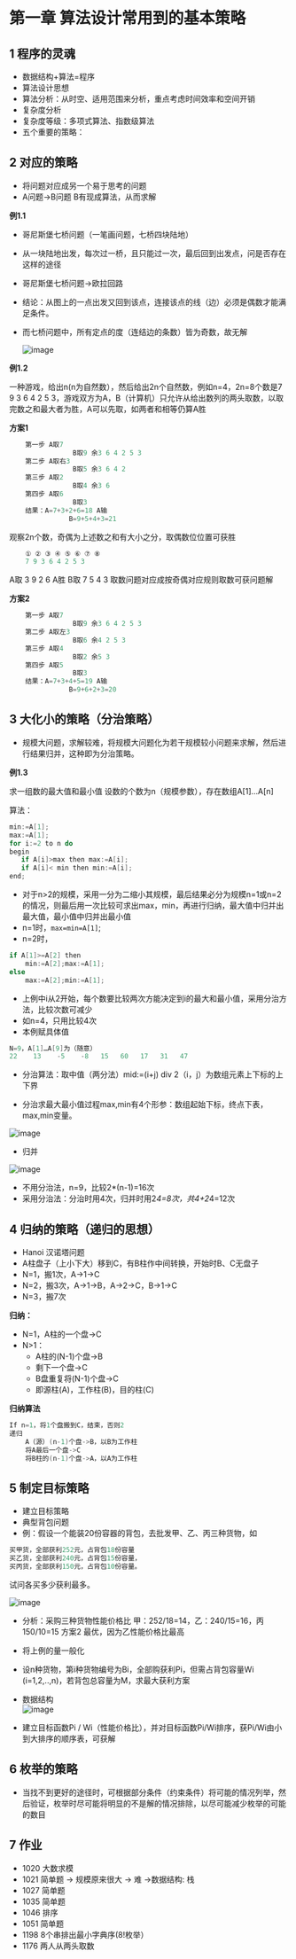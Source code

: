# 第一章 算法设计常用到的基本策略

## 1 程序的灵魂

* 数据结构+算法=程序
* 算法设计思想
* 算法分析：从时空、适用范围来分析，重点考虑时间效率和空间开销
* 复杂度分析
* 复杂度等级：多项式算法、指数级算法
* 五个重要的策略：

## 2 对应的策略

* 将问题对应成另一个易于思考的问题
* A问题->B问题  B有现成算法，从而求解

**例1.1**

* 哥尼斯堡七桥问题（一笔画问题，七桥四块陆地）
* 从一块陆地出发，每次过一桥，且只能过一次，最后回到出发点，问是否存在这样的途径
* 哥尼斯堡七桥问题->欧拉回路
* 结论：从图上的一点出发又回到该点，连接该点的线（边）必须是偶数才能满足条件。
* 而七桥问题中，所有定点的度（连结边的条数）皆为奇数，故无解

    ![image](https://cloud.githubusercontent.com/assets/7693440/11355182/0182fe34-928e-11e5-8281-23681d8c7ff4.png)

**例1.2**

一种游戏，给出n(n为自然数），然后给出2n个自然数，例如n=4，2n=8个数是7 9 3 6 4 2 5 3，游戏双方为A，B（计算机）只允许从给出数列的两头取数，以取完数之和最大者为胜，A可以先取，如两者和相等仍算A胜

**方案1**
```cpp
	第一步 A取7
	            B取9 余3 6 4 2 5 3
	第二步 A取右3
	            B取5 余3 6 4 2 
	第三步 A取2
	            B取4 余3 6
	第四步 A取6
	            B取3
    结果：A=7+3+2+6=18 A输
               B=9+5+4+3=21
```

观察2n个数，奇偶为上述数之和有大小之分，取偶数位位置可获胜 
```cpp
    ① ② ③ ④ ⑤ ⑥ ⑦ ⑧
    7 9 3 6 4 2 5 3
```
A取 3 9 2 6 A胜
B取 7 5 4 3
取数问题对应成按奇偶对应规则取数可获问题解

**方案2**
```cpp
	第一步 A取7
	            B取9 余3 6 4 2 5 3
	第二步 A取左3
	            B取6 余4 2 5 3
	第三步 A取4
	            B取2 余5 3
	第四步 A取5
	            B取3
    结果：A=7+3+4+5=19 A输
               B=9+6+2+3=20
```

## 3 大化小的策略（分治策略）

* 规模大问题，求解较难，将规模大问题化为若干规模较小问题来求解，然后进行结果归并，这种即为分治策略。

**例1.3**

求一组数的最大值和最小值
设数的个数为n（规模参数），存在数组A[1]…A[n]

算法：
```cpp
min:=A[1];
max:=A[1];
for i:=2 to n do
begin
   if A[i]>max then max:=A[i];
   if A[i]< min then min:=A[i];
end;
```

* 对于n>2的规模，采用一分为二缩小其规模，最后结果必分为规模n=1或n=2的情况，则最后用一次比较可求出max，min，再进行归纳，最大值中归并出最大值，最小值中归并出最小值
* n=1时，`max=min=A[1]`;
* n=2时，
```cpp
if A[1]>=A[2] then
	min:=A[2];max:=A[1];
else
	max:=A[2];min:=A[1];
```
* 上例中i从2开始，每个数要比较两次方能决定到i的最大和最小值，采用分治方法，比较次数可减少
* 如n=4，只用比较4次
* 本例赋具体值
```cpp
N=9，A[1]…A[9]为（随意）
22    13    -5    -8   15   60   17   31   47
```

* 分治算法：取中值（两分法）mid:=(i+j) div 2（i，j）为数组元素上下标的上下界

* 分治求最大最小值过程max,min有4个形参：数组起始下标，终点下表，max,min变量。

![image](https://cloud.githubusercontent.com/assets/7693440/11358355/d42e2f4e-92ab-11e5-9222-4c837c17dae0.png)

* 归并

![image](https://cloud.githubusercontent.com/assets/7693440/11358366/f09711fa-92ab-11e5-9370-ad0d58a56bfb.png)

* 不用分治法，n=9，比较2*(n-1)=16次
* 采用分治法：分治时用4次，归并时用2*4=8次，共4+2*4=12次

## 4 归纳的策略（递归的思想）

* Hanoi 汉诺塔问题
* A柱盘子（上小下大）移到C，有B柱作中间转换，开始时B、C无盘子
* N=1，搬1次，A->1->C
* N=2，搬3次，A->1->B，A->2->C，B->1->C
* N=3，搬7次

**归纳：**
* N=1，A柱的一个盘->C
* N>1：
	* A柱的(N-1)个盘->B
	* 剩下一个盘->C
	* B盘重复将(N-1)个盘->C
	* 即源柱(A)，工作柱(B)，目的柱(C)

**归纳算法**

```cpp
If n=1，将1个盘搬到C，结束，否则2
递归
	A（源）(n-1)个盘->B，以B为工作柱
	将A最后一个盘->C
	将B柱的(n-1)个盘->A，以A为工作柱
```
## 5 制定目标策略

* 建立目标策略
* 典型背包问题
* 例：假设一个能装20份容器的背包，去批发甲、乙、丙三种货物，如
```CPP
买甲货，全部获利252元，占背包18份容量
买乙货，全部获利240元，占背包15份容量，
买丙货，全部获利150元，占背包10份容量。
```
试问各买多少获利最多。

![image](https://cloud.githubusercontent.com/assets/7693440/11358426/ade7aa44-92ac-11e5-8e11-89469764c947.png)

* 分析：采购三种货物性能价格比
甲：252/18=14，乙：240/15=16，丙150/10=15
方案2 最优，因为乙性能价格比最高  

* 将上例的量一般化
* 设n种货物，第i种货物编号为Bi，全部购获利Pi，但需占背包容量Wi (i=1,2,..,n)，若背包总容量为M，求最大获利方案
* 数据结构   
![image](https://cloud.githubusercontent.com/assets/7693440/11358436/d2f26f7c-92ac-11e5-816b-9a6b904d57b1.png)

* 建立目标函数Pi / Wi（性能价格比），并对目标函数Pi/Wi排序，获Pi/Wi由小到大排序的顺序表，可获解

## 6 枚举的策略

* 当找不到更好的途径时，可根据部分条件（约束条件）将可能的情况列举，然后验证，枚举时尽可能将明显的不是解的情况排除，以尽可能减少枚举的可能的数目

## 7 作业

* 1020 大数求模
* 1021 简单题 -> 规模原来很大 -> 难 ->数据结构: 栈
* 1027 简单题
* 1035 简单题
* 1046 排序
* 1051 简单题
* 1198 8个串排出最小字典序(8!枚举）
* 1176 两人从两头取数


